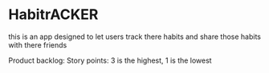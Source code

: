 # HabitrACKER

this is an app designed to let users track there habits and share those habits with there friends


Product backlog: Story points: 3 is the highest, 1 is the lowest
